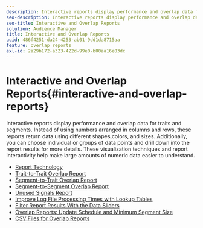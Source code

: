 ```yaml
---
description: Interactive reports display performance and overlap data for traits and segments. Instead of using numbers arranged in columns and rows, these reports return data using different shapes, colors, and sizes. Additionally, you can choose individual or groups of data points and drill down into the report results for more details. These visualization techniques and report interactivity help make large amounts of numeric data easier to understand.
seo-description: Interactive reports display performance and overlap data for traits and segments. Instead of using numbers arranged in columns and rows, these reports return data using different shapes, colors, and sizes. Additionally, you can choose individual or groups of data points and drill down into the report results for more details. These visualization techniques and report interactivity help make large amounts of numeric data easier to understand.
seo-title: Interactive and Overlap Reports
solution: Audience Manager
title: Interactive and Overlap Reports
uuid: 486f4251-da24-4253-ab01-9dd1da8715aa
feature: overlap reports
exl-id: 2a29b172-a323-422d-99e0-b00aa16e03dc
---
```

# Interactive and Overlap Reports{#interactive-and-overlap-reports}

Interactive reports display performance and overlap data for traits and segments. Instead of using numbers arranged in columns and rows, these reports return data using different shapes,colors, and sizes. Additionally, you can choose individual or groups of data points and drill down into the report results for more details. These visualization techniques and report interactivity help make large amounts of numeric data easier to understand.

+ [Report Technology](interactive-report-technology.md)
+ [Trait-to-Trait Overlap Report](trait-trait-overlap-report.md)
+ [Segment-to-Trait Overlap Report](segment-trait-overlap-report.md)
+ [Segment-to-Segment Overlap Report](segment-segment-overlap-report.md)
+ [Unused Signals Report](unused-signals.md)
+ [Improve Log File Processing Times with Lookup Tables](lookup-tables.md)
+ [Filter Report Results With the Data Sliders](data-sliders.md)
+ [Overlap Reports: Update Schedule and Minimum Segment Size](overlap-minimum-segment-size.md)
+ [CSV Files for Overlap Reports](overlap-csv-files.md)

<!-- 

c_dynamic_reports.xml

 -->
